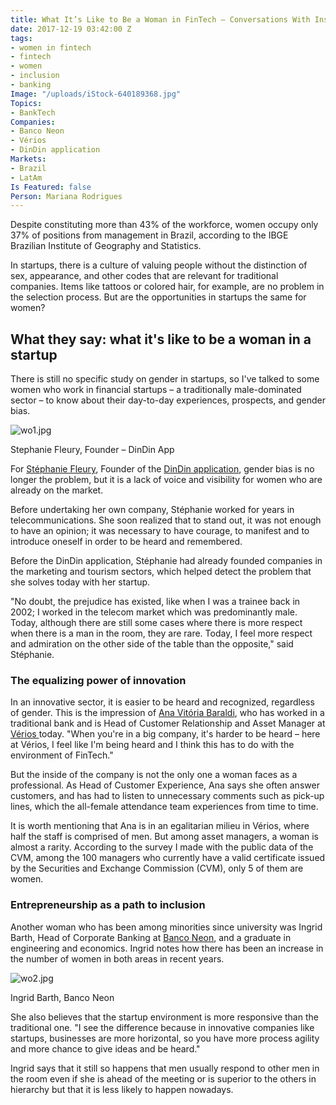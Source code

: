 ```yaml
---
title: What It’s Like to Be a Woman in FinTech – Conversations With Inspiring Leaders
date: 2017-12-19 03:42:00 Z
tags:
- women in fintech
- fintech
- women
- inclusion
- banking
Image: "/uploads/iStock-640189368.jpg"
Topics:
- BankTech
Companies:
- Banco Neon
- Vérios
- DinDin application
Markets:
- Brazil
- LatAm
Is Featured: false
Person: Mariana Rodrigues
---
```


Despite constituting more than 43% of the workforce, women occupy only 37% of positions from management in Brazil, according to the IBGE Brazilian Institute of Geography and Statistics.

In startups, there is a culture of valuing people without the distinction of sex, appearance, and other codes that are relevant for traditional companies. Items like tattoos or colored hair, for example, are no problem in the selection process. But are the opportunities in startups the same for women?

## What they say: what it's like to be a woman in a startup

There is still no specific study on gender in startups, so I've talked to some women who work in financial startups – a traditionally male-dominated sector – to know about their day-to-day experiences, prospects, and gender bias.

![wo1.jpg](/uploads/wo1.jpg)

Stephanie Fleury, Founder – DinDin App

For [Stéphanie Fleury](https://www.linkedin.com/in/tetifleury/), Founder of the [DinDin application](https://www.appdindin.com.br/), gender bias is no longer the problem, but it is a lack of voice and visibility for women who are already on the market.

Before undertaking her own company, Stéphanie worked for years in telecommunications. She soon realized that to stand out, it was not enough to have an opinion; it was necessary to have courage, to manifest and to introduce oneself in order to be heard and remembered.

Before the DinDin application, Stéphanie had already founded companies in the marketing and tourism sectors, which helped detect the problem that she solves today with her startup.

"No doubt, the prejudice has existed, like when I was a trainee back in 2002; I worked in the telecom market which was predominantly male. Today, although there are still some cases where there is more respect when there is a man in the room, they are rare. Today, I feel more respect and admiration on the other side of the table than the opposite," said Stéphanie.

### The equalizing power of innovation

In an innovative sector, it is easier to be heard and recognized, regardless of gender. This is the impression of [Ana Vitória Baraldi](https://www.linkedin.com/in/anavitoriabaraldi/), who has worked in a traditional bank and is Head of Customer Relationship and Asset Manager at [Vérios ](https://verios.com.br/)today. "When you're in a big company, it's harder to be heard – here at Vérios, I feel like I'm being heard and I think this has to do with the environment of FinTech."

But the inside of the company is not the only one a woman faces as a professional. As Head of Customer Experience, Ana says she often answer customers, and has had to listen to unnecessary comments such as pick-up lines, which the all-female attendance team experiences from time to time.

It is worth mentioning that Ana is in an egalitarian milieu in Vérios, where half the staff is comprised of men. But among asset managers, a woman is almost a rarity. According to the survey I made with the public data of the CVM, among the 100 managers who currently have a valid certificate issued by the Securities and Exchange Commission (CVM), only 5 of them are women.

### Entrepreneurship as a path to inclusion

Another woman who has been among minorities since university was Ingrid Barth, Head of Corporate Banking at [Banco Neon](https://www.banconeon.com.br/), and a graduate in engineering and economics. Ingrid notes how there has been an increase in the number of women in both areas in recent years.

![wo2.jpg](/uploads/wo2.jpg)

Ingrid Barth, Banco Neon

She also believes that the startup environment is more responsive than the traditional one. "I see the difference because in innovative companies like startups, businesses are more horizontal, so you have more process agility and more chance to give ideas and be heard."

Ingrid says that it still so happens that men usually respond to other men in the room even if she is ahead of the meeting or is superior to the others in hierarchy but that it is less likely to happen nowadays.